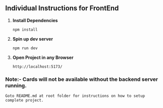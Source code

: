 ## Individual Instructions for FrontEnd
1. **Install Dependencies**
    ```
    npm install
    ```
2. **Spin up dev server**
    ```
    npm run dev
    ```
3. **Open Project in any Browser**
    ```
    http://localhost:5173/
    ```
### Note:- Cards will not be available without the backend server running.
    Goto README.md at root folder for instructions on how to setup complete project.